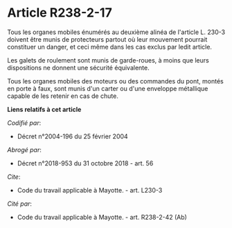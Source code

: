 # Article R238-2-17

Tous les organes mobiles énumérés au deuxième alinéa de l'article L. 230-3 doivent être munis de protecteurs partout où leur
mouvement pourrait constituer un danger, et ceci même dans les cas exclus par ledit article. 

Les galets de roulement sont munis de garde-roues, à moins que leurs dispositions ne donnent une sécurité équivalente. 

Tous les organes mobiles des moteurs ou des commandes du pont, montés en porte à faux, sont munis d'un carter ou d'une
enveloppe métallique capable de les retenir en cas de chute.

**Liens relatifs à cet article**

_Codifié par_:

  - Décret n°2004-196 du 25 février 2004

_Abrogé par_:

  - Décret n°2018-953 du 31 octobre 2018 - art. 56

_Cite_:

  - Code du travail applicable à Mayotte. - art. L230-3

_Cité par_:

  - Code du travail applicable à Mayotte. - art. R238-2-42 (Ab)
